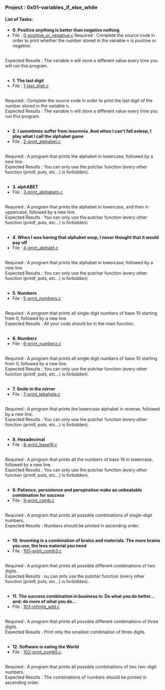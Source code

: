 <h3>Project : 0x01-variables_if_else_while</h3>

<h4>List of Tasks:</h4>

* **0. Positive anything is better than negative nothing**
* File : [0-positive_or_negative.c](./0-positive_or_negative.c)
Required : Complete the source code in order to print whether the number stored in the variable n is positive or negative.
<br>
Expected Results : The variable n will store a different value every time you will run this program.
<br>
<br>

* **1. The last digit**
*  File : [1-last_digit.c](./1-last_digit.c)
<br>
Required : Complete the source code in order to print the last digit of the number stored in the variable n.
<br>
Expected Results : The variable n will store a different value every time you run this program.
<br>
<br>

* **2. I sometimes suffer from insomnia. And when I can't fall asleep, I play what I call the alphabet game**
*  File : [2-print_alphabet.c](./2-print_alphabet.c)
<br>
Required : A program that prints the alphabet in lowercase, followed by a new line.
<br>
Expected Results : You can only use the putchar function (every other function (printf, puts, etc…) is forbidden).
<br>
<br>

* **3. alphABET**
* File : [3-print_alphabets.c](./3-print_alphabets.c)
<br>
Required : A program that prints the alphabet in lowercase, and then in uppercase, followed by a new line.
<br>
Expected Results : You can only use the putchar function (every other function (printf, puts, etc…) is forbidden)
<br>
<br>

* **4. When I was having that alphabet soup, I never thought that it would pay off**
*  File : [4-print_alphabt.c](./4-print_alphabt.c)
<br>
Required : A program that prints the alphabet in lowercase, followed by a new line.
<br>
Expected Results : You can only use the putchar function (every other function (printf, puts, etc…) is forbidden)
<br>
<br>

* **5. Numbers**
* File : [5-print_numbers.c](./5-print_numbers.c)
<br>
Required : A program that prints all single digit numbers of base 10 starting from 0, followed by a new line.
<br>
Expected Results : All your code should be in the main function.
<br>
<br>

* **6. Numberz**
*  File : [6-print_numberz.c](./6-print_numberz.c)
<br>
Required : A program that prints all single digit numbers of base 10 starting from 0, followed by a new line.
<br>
Expected Results : You can only use the putchar function (every other function (printf, puts, etc…) is forbidden).
<br>
<br>

* **7. Smile in the mirror**
* File : [7-print_tebahpla.c](./7-print_tebahpla.c)
<br>
Required : A program that prints the lowercase alphabet in reverse, followed by a new line.
<br>
Expected Results : You can only use the putchar function (every other function (printf, puts, etc…) is forbidden).
<br>
<br>

* **8. Hexadecimal**
*  File : [8-print_base16.c](./8-print_base16.c)
<br>
Required : A program that prints all the numbers of base 16 in lowercase, followed by a new line.
<br>
Expected Results : You can only use the putchar function (every other function (printf, puts, etc…) is forbidden).
<br>
<br>

* **9. Patience, persistence and perspiration make an unbeatable combination for success**
* File : [9-print_comb.c](./9-print_comb.c)
<br>
Required : A program that prints all possible combinations of single-digit numbers.
<br>
Expected Results : Numbers should be printed in ascending order.
<br>
<br>

* **10. Inventing is a combination of brains and materials. The more brains you use, the less material you need**
*  File : [100-print_comb3.c](./100-print_comb3.c)
<br>
Required : A program that prints all possible different combinations of two digits.
<br>
Expected Results : ou can only use the putchar function (every other function (printf, puts, etc…) is forbidden).
<br>
<br>

* **11. The success combination in business is: Do what you do better... and: do more of what you do...**
* File : [103-infinite_add.c](./103-infinite_add.c)
<br>
Required : A program that prints all possible different combinations of three digits.
<br>
Expected Results : Print only the smallest combination of three digits.
<br>
<br>

* **12. Software is eating the World**
*  File : [102-print_comb5.c](./102-print_comb5.c)
<br>
Required : A program that prints all possible combinations of two two-digit numbers.
<br>
Expected Results : The combinations of numbers should be printed in ascending order.
